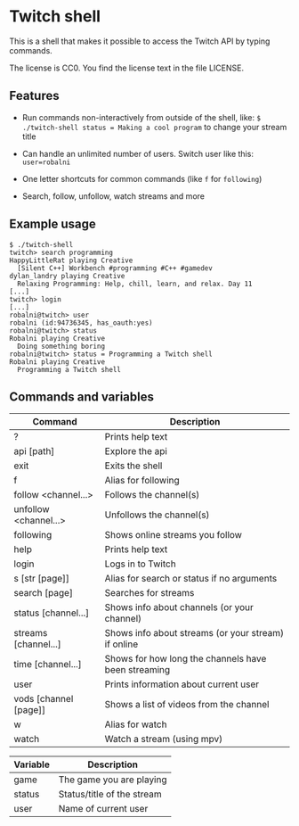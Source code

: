 # Twitch shell

This is a shell that makes it possible to access the Twitch API by
typing commands.

The license is CC0. You find the license text in the file LICENSE.

## Features

* Run commands non-interactively from outside of the shell, like: `$
  ./twitch-shell status = Making a cool program` to change your stream
  title

* Can handle an unlimited number of users. Switch user like this:
  `user=robalni`

* One letter shortcuts for common commands (like `f` for `following`)

* Search, follow, unfollow, watch streams and more

## Example usage

```
$ ./twitch-shell
twitch> search programming
HappyLittleRat playing Creative
  [Silent C++] Workbench #programming #C++ #gamedev 
dylan_landry playing Creative
  Relaxing Programming: Help, chill, learn, and relax. Day 11
[...]
twitch> login
[...]
robalni@twitch> user
robalni (id:94736345, has_oauth:yes)
robalni@twitch> status
Robalni playing Creative
  Doing something boring
robalni@twitch> status = Programming a Twitch shell
Robalni playing Creative
  Programming a Twitch shell
```

## Commands and variables

| Command               | Description
| --------------------- | ------------
| ?                     | Prints help text
| api [path]            | Explore the api
| exit                  | Exits the shell
| f                     | Alias for following
| follow <channel...>   | Follows the channel(s)
| unfollow <channel...> | Unfollows the channel(s)
| following             | Shows online streams you follow
| help                  | Prints help text
| login                 | Logs in to Twitch
| s [str [page]]        | Alias for search or status if no arguments
| search <str> [page]   | Searches for streams
| status [channel...]   | Shows info about channels (or your channel)
| streams [channel...]  | Shows info about streams (or your stream) if online
| time [channel...]     | Shows for how long the channels have been streaming
| user                  | Prints information about current user
| vods [channel [page]] | Shows a list of videos from the channel
| w <channel>           | Alias for watch
| watch <channel>       | Watch a stream (using mpv)

| Variable              | Description
|-----------------------|-------------
| game                  | The game you are playing
| status                | Status/title of the stream
| user                  | Name of current user

